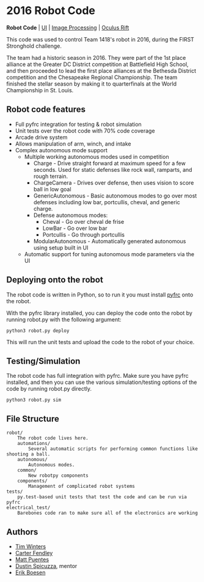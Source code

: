 # 2016 Robot Code
**Robot Code** | [UI](https://github.com/frc1418/2016-UI) | [Image Processing](https://github.com/frc1418/2016-vision) | [Oculus Rift](https://github.com/frc1418/2016-oculus)

This code was used to control Team 1418's robot in 2016, during the FIRST Stronghold challenge.

The team had a historic season in 2016. They were part of the 1st place alliance at the Greater DC District competition at Battlefield High School, and then proceeded to lead the first place alliances at the Bethesda District competition and the Chesapeake Regional Championship. The team finished the stellar season by making it to quarterfinals at the World Championship in St. Louis.

## Robot code features

* Full pyfrc integration for testing & robot simulation
* Unit tests over the robot code with 70% code coverage
* Arcade drive system
* Allows manipulation of arm, winch, and intake
* Complex autonomous mode support
	* Multiple working autonomous modes used in competition
		* Charge - Drive straight forward at maximum speed for a few seconds. Used for static defenses like rock wall, ramparts, and rough terrain.
        * ChargeCamera - Drives over defense, then uses vision to score ball in low goal
        * GenericAutonomous - Basic autonomous modes to go over most defenses including low bar, portcullis, cheval, and generic charge.
        * Defense autonomous modes:
            * Cheval - Go over cheval de frise
            * LowBar - Go over low bar
            * Portcullis - Go through portcullis
        * ModularAutonomous - Automatically generated autonomous using setup built in UI
	* Automatic support for tuning autonomous mode parameters via the UI

## Deploying onto the robot

The robot code is written in Python, so to run it you must install
[pyfrc](https://github.com/robotpy/pyfrc) onto the robot.

With the pyfrc library installed, you can deploy the code onto the robot
by running robot.py with the following argument:

	python3 robot.py deploy

This will run the unit tests and upload the code to the robot of your
choice.

## Testing/Simulation

The robot code has full integration with pyfrc. Make sure you have pyfrc
installed, and then you can use the various simulation/testing options
of the code by running robot.py directly.

    python3 robot.py sim

## File Structure

    robot/
    	The robot code lives here.
        automations/
            Several automatic scripts for performing common functions like shooting a ball.
        autonomous/
            Autonomous modes.
        common/
            New robotpy components
        components/
            Management of complicated robot systems
	tests/
		py.test-based unit tests that test the code and can be run via pyfrc
    electrical_test/
    	Barebones code ran to make sure all of the electronics are working

## Authors

* [Tim Winters](https://github.com/Twinters007)
* [Carter Fendley](https://github.com/CarterFendley)
* [Matt Puentes](https://github.com/killerhamster222)
* [Dustin Spicuzza](https://github.com/virtuald), mentor
* [Erik Boesen](https://github.com/ErikBoesen)